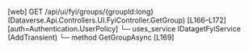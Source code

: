 [web] GET /api/ui/fyi/groups/{groupId:long}  (Dataverse.Api.Controllers.UI.FyiController.GetGroup)  [L166–L172] [auth=Authentication.UserPolicy]
  └─ uses_service IDatagetFyiService (AddTransient)
    └─ method GetGroupAsync [L169]

